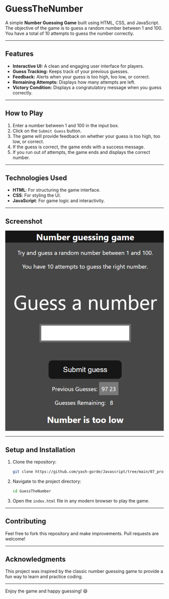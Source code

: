 # GuessTheNumber

A simple **Number Guessing Game** built using HTML, CSS, and JavaScript. The objective of the game is to guess a random number between 1 and 100. You have a total of 10 attempts to guess the number correctly.

---

## Features
- **Interactive UI:** A clean and engaging user interface for players.
- **Guess Tracking:** Keeps track of your previous guesses.
- **Feedback:** Alerts when your guess is too high, too low, or correct.
- **Remaining Attempts:** Displays how many attempts are left.
- **Victory Condition:** Displays a congratulatory message when you guess correctly.

---

## How to Play
1. Enter a number between 1 and 100 in the input box.
2. Click on the `Submit Guess` button.
3. The game will provide feedback on whether your guess is too high, too low, or correct.
4. If the guess is correct, the game ends with a success message.
5. If you run out of attempts, the game ends and displays the correct number.

---

## Technologies Used
- **HTML**: For structuring the game interface.
- **CSS**: For styling the UI.
- **JavaScript**: For game logic and interactivity.

---

## Screenshot
![Number Guessing Game Screenshot](https://github.com/yash-gorde/Javascript/blob/main/07_projects/GuessTheNumber/image.png)

---

## Setup and Installation
1. Clone the repository:
    ```bash
    git clone https://github.com/yash-gorde/Javascript/tree/main/07_projects/GuessTheNumber
    ```
2. Navigate to the project directory:
    ```bash
    cd GuessTheNumber
    ```
3. Open the `index.html` file in any modern browser to play the game.

---

## Contributing
Feel free to fork this repository and make improvements. Pull requests are welcome!

---

## Acknowledgments
This project was inspired by the classic number guessing game to provide a fun way to learn and practice coding.

---

Enjoy the game and happy guessing! :smile:
